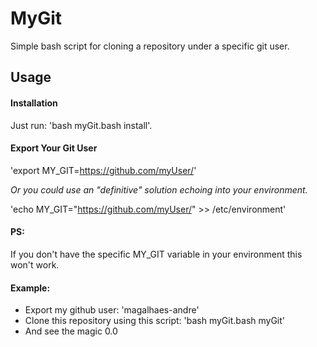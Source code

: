 # MyGit

Simple bash script for cloning a repository under a specific git user.

## Usage

#### Installation
Just run: 'bash myGit.bash install'.

#### Export Your Git User

'export MY_GIT=https://github.com/myUser/'

_Or you could use an "definitive" solution echoing into your environment._

'echo MY_GIT="https://github.com/myUser/" >> /etc/environment'

#### PS:
If you don't have the specific MY_GIT variable in your environment this won't work.

#### Example:
- Export my github user: 'magalhaes-andre'
- Clone this repository using this script: 'bash myGit.bash myGit'
- And see the magic 0.0
